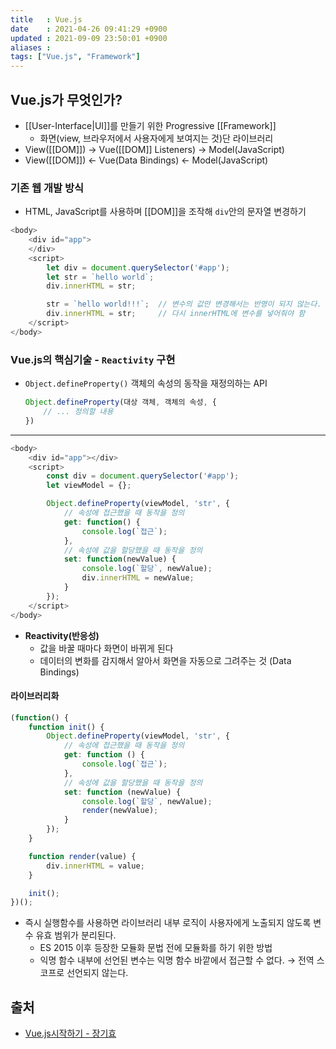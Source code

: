 ```yaml
---
title   : Vue.js
date    : 2021-04-26 09:41:29 +0900
updated : 2021-09-09 23:50:01 +0900
aliases : 
tags: ["Vue.js", "Framework"]
---
```

## Vue.js가 무엇인가? 
- [[User-Interface|UI]]를 만들기 위한 Progressive [[Framework]] 
  - 화면(view, 브라우저에서 사용자에게 보여지는 것)단 라이브러리  
- View([[DOM]]) → Vue([[DOM]] Listeners) → Model(JavaScript)
- View([[DOM]]) ← Vue(Data Bindings) ← Model(JavaScript)

### 기존 웹 개발 방식  
- HTML, JavaScript를 사용하며 [[DOM]]을 조작해 `div`안의 문자열 변경하기  
```javascript
<body>
    <div id="app">
    </div>
    <script>
        let div = document.querySelector('#app');
        let str = `hello world`;
        div.innerHTML = str;

        str = `hello world!!!`;  // 변수의 값만 변경해서는 반영이 되지 않는다.
        div.innerHTML = str;     // 다시 innerHTML에 변수를 넣어줘야 함 
    </script>
</body>
```

### Vue.js의 핵심기술 - `Reactivity` 구현
- `Object.defineProperty()` 객체의 속성의 동작을 재정의하는 API 
  ```javascript
  Object.defineProperty(대상 객체, 객체의 속성, {
      // ... 정의할 내용 
  })
  ```
---
```javascript
<body>
    <div id="app"></div>
    <script>
        const div = document.querySelector('#app');
        let viewModel = {};

        Object.defineProperty(viewModel, 'str', {
            // 속성에 접근했을 때 동작을 정의 
            get: function() {
                console.log(`접근`);
            },
            // 속성에 값을 할당했을 때 동작을 정의 
            set: function(newValue) {
                console.log(`할당`, newValue);
                div.innerHTML = newValue;
            }
        });
    </script>
</body>
```
- **Reactivity(반응성)** 
  - 값을 바꿀 때마다 화면이 바뀌게 된다
  - 데이터의 변화를 감지해서 알아서 화면을 자동으로 그려주는 것 (Data Bindings)

#### 라이브러리화 
```javascript
(function() {
    function init() {
        Object.defineProperty(viewModel, 'str', {
            // 속성에 접근했을 때 동작을 정의 
            get: function () {
                console.log(`접근`);
            },
            // 속성에 값을 할당했을 때 동작을 정의 
            set: function (newValue) {
                console.log(`할당`, newValue);
                render(newValue);
            }
        });
    }

    function render(value) {
        div.innerHTML = value;
    }

    init();
})();
```  
- 즉시 실행함수를 사용하면 라이브러리 내부 로직이 사용자에게 노출되지 않도록 변수 유효 범위가 분리된다.  
  - ES 2015 이후 등장한 모듈화 문법 전에 모듈화를 하기 위한 방법 
  - 익명 함수 내부에 선언된 변수는 익명 함수 바깥에서 접근할 수 없다. → 전역 스코프로 선언되지 않는다. 


## 출처 
- [Vue.js시작하기 - 장기효](https://inf.run/SwGd)

